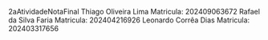 2aAtividadeNotaFinal
Thiago Oliveira Lima Matricula: 202409063672
Rafael da Silva Faria  Matricula: 202404216926
Leonardo Corrêa Dias Matricula: 202403317656
